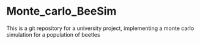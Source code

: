 # Monte_carlo_BeeSim
This is a git repository for a university project, implementing a monte carlo simulation for a population of beetles
 
